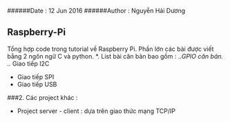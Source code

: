 ######Date : 12 Jun 2016
######Author : Nguyễn Hải Dương
## Raspberry-Pi
Tổng hợp code trong tutorial về Raspberry Pi. Phần lớn các bài được viết bằng 2 ngôn ngữ C và python.
*. List bài căn bản bao gồm :
..*GPIO căn bản.
..*   Giao tiếp I2C
  -   Giao tiếp SPI
  -   Giao tiếp USB

###2. Các project khác :
  -   Project server - client : dựa trên giao thức mạng TCP/IP
